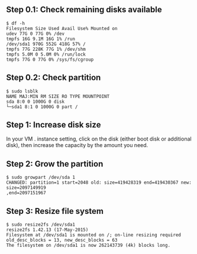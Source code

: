 ## Step 0.1: Check remaining disks available

```
$ df -h
Filesystem Size Used Avail Use% Mounted on
udev 77G 0 77G 0% /dev
tmpfs 16G 9.1M 16G 1% /run
/dev/sda1 970G 552G 418G 57% /
tmpfs 77G 228K 77G 1% /dev/shm
tmpfs 5.0M 0 5.0M 0% /run/lock
tmpfs 77G 0 77G 0% /sys/fs/cgroup
```

## Step 0.2: Check partition

```
$ sudo lsblk
NAME MAJ:MIN RM SIZE RO TYPE MOUNTPOINT
sda 8:0 0 1000G 0 disk 
└─sda1 8:1 0 1000G 0 part /
```

## Step 1: Increase disk size

In your VM . instance setting, click on the disk (either boot disk or additional disk), then increase the capacity by the amount you need.

## Step 2: Grow the partition
```
$ sudo growpart /dev/sda 1
CHANGED: partition=1 start=2048 old: size=419428319 end=419430367 new: size=2097149919
,end=2097151967
```

## Step 3: Resize file system
```
$ sudo resize2fs /dev/sda1
resize2fs 1.42.13 (17-May-2015)
Filesystem at /dev/sda1 is mounted on /; on-line resizing required
old_desc_blocks = 13, new_desc_blocks = 63
The filesystem on /dev/sda1 is now 262143739 (4k) blocks long.
```
